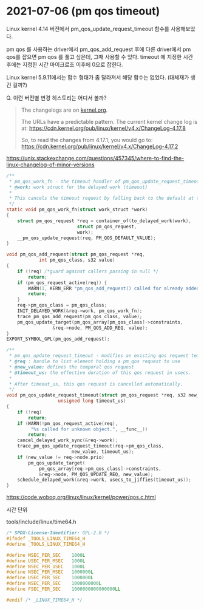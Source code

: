 # 2021-07-06 (pm qos timeout)

Linux kernel 4.14 버전에서 pm_qos_update_request_timeout 함수를 사용해보았다.

pm qos 를 사용하는 driver에서 pm_qos_add_request 후에 다른 driver에서 pm qos를 잡으면 pm qos 를 풀고 싶은데,  그때 사용할 수 있다. timeout 에 지정한 시간 후에는 지정한 시간 마이크로초 이후에 0으로 잡힌다. 

Linux kernel 5.9.11에서는 함수 형태가 좀 달라져서 해당 함수는 없었다. (대체재가 생긴 걸까?)

Q. 이런 버전별 변경 히스토리는 어디서 볼까?

> The changelogs are on [kernel.org](https://www.kernel.org/).
>
> The URLs have a predictable pattern. The current kernel change log is at: https://cdn.kernel.org/pub/linux/kernel/v4.x/ChangeLog-4.17.8
>
> So, to read the changes from 4.17.1, you would go to: https://cdn.kernel.org/pub/linux/kernel/v4.x/ChangeLog-4.17.2

https://unix.stackexchange.com/questions/457345/where-to-find-the-linux-changelog-of-minor-versions

```c
/**
 * pm_qos_work_fn - the timeout handler of pm_qos_update_request_timeout
 * @work: work struct for the delayed work (timeout)
 *
 * This cancels the timeout request by falling back to the default at timeout.
 */
static void pm_qos_work_fn(struct work_struct *work)
{
	struct pm_qos_request *req = container_of(to_delayed_work(work),
						  struct pm_qos_request,
						  work);
	__pm_qos_update_request(req, PM_QOS_DEFAULT_VALUE);
}

void pm_qos_add_request(struct pm_qos_request *req,
			int pm_qos_class, s32 value)
{
	if (!req) /*guard against callers passing in null */
		return;
	if (pm_qos_request_active(req)) {
		WARN(1, KERN_ERR "pm_qos_add_request() called for already added request\n");
		return;
	}
	req->pm_qos_class = pm_qos_class;
	INIT_DELAYED_WORK(&req->work, pm_qos_work_fn);
	trace_pm_qos_add_request(pm_qos_class, value);
	pm_qos_update_target(pm_qos_array[pm_qos_class]->constraints,
			     &req->node, PM_QOS_ADD_REQ, value);
}
EXPORT_SYMBOL_GPL(pm_qos_add_request);

/**
 * pm_qos_update_request_timeout - modifies an existing qos request temporarily.
 * @req : handle to list element holding a pm_qos request to use
 * @new_value: defines the temporal qos request
 * @timeout_us: the effective duration of this qos request in usecs.
 *
 * After timeout_us, this qos request is cancelled automatically.
 */
void pm_qos_update_request_timeout(struct pm_qos_request *req, s32 new_value,
				   unsigned long timeout_us)
{
	if (!req)
		return;
	if (WARN(!pm_qos_request_active(req),
		 "%s called for unknown object.", __func__))
		return;
	cancel_delayed_work_sync(&req->work);
	trace_pm_qos_update_request_timeout(req->pm_qos_class,
					    new_value, timeout_us);
	if (new_value != req->node.prio)
		pm_qos_update_target(
			pm_qos_array[req->pm_qos_class]->constraints,
			&req->node, PM_QOS_UPDATE_REQ, new_value);
	schedule_delayed_work(&req->work, usecs_to_jiffies(timeout_us));
}
```

https://code.woboq.org/linux/linux/kernel/power/qos.c.html



시간 단위

tools/include/linux/time64.h

```c
/* SPDX-License-Identifier: GPL-2.0 */
#ifndef _TOOLS_LINUX_TIME64_H
#define _TOOLS_LINUX_TIME64_H

#define MSEC_PER_SEC    1000L
#define USEC_PER_MSEC   1000L
#define NSEC_PER_USEC   1000L
#define NSEC_PER_MSEC   1000000L
#define USEC_PER_SEC    1000000L
#define NSEC_PER_SEC    1000000000L
#define FSEC_PER_SEC    1000000000000000LL

#endif /* _LINUX_TIME64_H */
```

